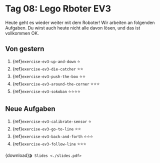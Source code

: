 # Tag 08: Lego Rboter EV3

Heute geht es wieder weiter mit dem Roboter! Wir arbeiten an folgenden Aufgaben. Du wirst auch heute nicht alle davon lösen, und das ist vollkommen OK.

## Von gestern

1. {ref}`exercise-ev3-up-and-down` ⭐
1. {ref}`exercise-ev3-die-catcher` ⭐⭐
1. {ref}`exercise-ev3-push-the-box` ⭐⭐
1. {ref}`exercise-ev3-around-the-corner` ⭐⭐⭐
1. {ref}`exercise-ev3-sokoban` ⭐⭐⭐⭐

## Neue Aufgaben

1. {ref}`exercise-ev3-calibrate-sensor` ⭐
1. {ref}`exercise-ev3-go-to-line` ⭐⭐
1. {ref}`exercise-ev3-back-and-forth` ⭐⭐⭐
1. {ref}`exercise-ev3-follow-line` ⭐⭐⭐

{download}`🎬 Slides <./slides.pdf>`
